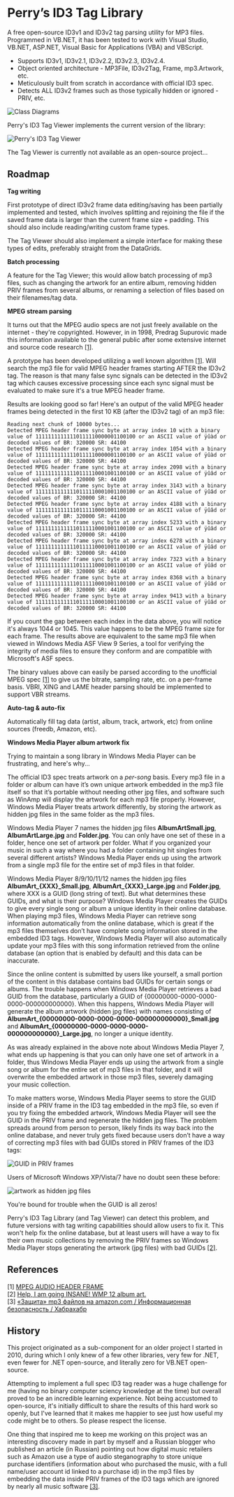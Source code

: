 Perry’s ID3 Tag Library
=======================

A free open-source ID3v1 and ID3v2 tag parsing utility for MP3 files. Programmed in VB.NET, it has been tested to work with Visual Studio, VB.NET, ASP.NET, Visual Basic for Applications (VBA) and VBScript.

* Supports ID3v1, ID3v2.1, ID3v2.2, ID3v2.3, ID3v2.4.  
* Object oriented architecture - MP3File, ID3v2Tag, Frame, mp3.Artwork, etc.  
* Meticulously built from scratch in accordance with official ID3 spec.  
* Detects ALL ID3v2 frames such as those typically hidden or ignored - PRIV, etc.  

![Class Diagrams](http://files.glassocean.net/github/id3taglibrary1.jpg)

Perry's ID3 Tag Viewer implements the current version of the library:

![Perry's ID3 Tag Viewer](http://glassocean.net/media/id3-tag-viewer-1.jpg)

The Tag Viewer is currently not available as an open-source project...

Roadmap
-------

**Tag writing**

First prototype of direct ID3v2 frame data editing/saving has been partially implemented and tested, which involves  splitting and rejoining the file if the saved frame data is larger than the current frame size + padding. This should also include reading/writing custom frame types.

The Tag Viewer should also implement a simple interface for making these types of edits, preferably straight from the DataGrids.

**Batch processing**

A feature for the Tag Viewer; this would allow batch processing of mp3 files, such as changing the artwork for an entire album, removing hidden PRIV frames from several albums, or renaming a selection of files based on their filenames/tag data.

**MPEG stream parsing**

It turns out that the MPEG audio specs are not just freely available on the internet - they're copyrighted. However, in in 1998, Predrag Supurovic made this information available to the general public after some extensive internet and source code research [[1]](#references).

A prototype has been developed utilizing a well known algorithm [[1]](#references). Will search the mp3 file for valid MPEG header frames starting AFTER the ID3v2 tag. The reason is that many false sync signals can be detected in the ID3v2 tag which causes excessive processing since each sync signal must be evaluated to make sure it's a true MPEG header frame.

Results are looking good so far! Here's an output of the valid MPEG header frames being detected in the first 10 KB (after the ID3v2 tag) of an mp3 file:

```
Reading next chunk of 10000 bytes...
Detected MPEG header frame sync byte at array index 10 with a binary value of 11111111111110111110000001100100 or an ASCII value of ÿûàd or decoded values of BR: 320000 SR: 44100
Detected MPEG header frame sync byte at array index 1054 with a binary value of 11111111111110111110000001100100 or an ASCII value of ÿûàd or decoded values of BR: 320000 SR: 44100
Detected MPEG header frame sync byte at array index 2098 with a binary value of 11111111111110111110001001100100 or an ASCII value of ÿûâd or decoded values of BR: 320000 SR: 44100
Detected MPEG header frame sync byte at array index 3143 with a binary value of 11111111111110111110001001100100 or an ASCII value of ÿûâd or decoded values of BR: 320000 SR: 44100
Detected MPEG header frame sync byte at array index 4188 with a binary value of 11111111111110111110001001100100 or an ASCII value of ÿûâd or decoded values of BR: 320000 SR: 44100
Detected MPEG header frame sync byte at array index 5233 with a binary value of 11111111111110111110001001100100 or an ASCII value of ÿûâd or decoded values of BR: 320000 SR: 44100
Detected MPEG header frame sync byte at array index 6278 with a binary value of 11111111111110111110001001100100 or an ASCII value of ÿûâd or decoded values of BR: 320000 SR: 44100
Detected MPEG header frame sync byte at array index 7323 with a binary value of 11111111111110111110001001100100 or an ASCII value of ÿûâd or decoded values of BR: 320000 SR: 44100
Detected MPEG header frame sync byte at array index 8368 with a binary value of 11111111111110111110001001100100 or an ASCII value of ÿûâd or decoded values of BR: 320000 SR: 44100
Detected MPEG header frame sync byte at array index 9413 with a binary value of 11111111111110111110001001100100 or an ASCII value of ÿûâd or decoded values of BR: 320000 SR: 44100
```

If you count the gap between each index in the data above, you will notice it's always 1044 or 1045. This value happens to be the MPEG frame size for each frame. The results above are equivalent to the same mp3 file when viewed in Windows Media ASF View 9 Series, a tool for verifying the integrity of media files to ensure they conform and are compatible with Microsoft's ASF specs.

The binary values above can easily be parsed according to the unofficial MPEG spec [[1]](#references) to give us the bitrate, sampling rate, etc. on a per-frame basis. VBRI, XING and LAME header parsing should be implemented to support VBR streams.

**Auto-tag & auto-fix**

Automatically fill tag data (artist, album, track, artwork, etc) from online sources (freedb, Amazon, etc).

**Windows Media Player album artwork fix**

Trying to maintain a song library in Windows Media Player can be frustrating, and here's why...

The official ID3 spec treats artwork on a *per-song* basis. Every mp3 file in a folder or album can have it’s own unique artwork embedded in the mp3 file itself so that it’s portable without needing other jpg files, and software such as WinAmp will display the artwork for each mp3 file properly. However, Windows Media Player treats artwork differently, by storing the artwork as hidden jpg files in the same folder as the mp3 files.

Windows Media Player 7 names the hidden jpg files **AlbumArtSmall.jpg**, **AlbumArtLarge.jpg** and **Folder.jpg**. You can only have one set of these in a folder, hence one set of artwork per folder. What if you organized your music in such a way where you had a folder containing hit singles from several different artists? Windows Media Player ends up using the artwork from a single mp3 file for the entire set of mp3 files in that folder.

Windows Media Player 8/9/10/11/12 names the hidden jpg files **AlbumArt_{XXX}_Small.jpg**, **AlbumArt_{XXX}_Large.jpg** and **Folder.jpg**, where XXX is a GUID (long string of text). But what determines these GUIDs, and what is their purpose? Windows Media Player creates the GUIDs to give every single song or album a unique identity in their online database. When playing mp3 files, Windows Media Player can retrieve song information automatically from the online database, which is great if the mp3 files themselves don’t have complete song information stored in the embedded ID3 tags. However, Windows Media Player will also automatically update your mp3 files with this song information retrieved from the online database (an option that is enabled by default) and this data can be inaccurate.

Since the online content is submitted by users like yourself, a small portion of the content in this database contains bad GUIDs for certain songs or albums. The trouble happens when Windows Media Player retrieves a bad GUID from the database, particularly a GUID of {00000000-0000-0000-0000-000000000000}. When this happens, Windows Media Player will generate the album artwork (hidden jpg files) with names consisting of **AlbumArt_{00000000-0000-0000-0000-000000000000}_Small.jpg** and **AlbumArt_{00000000-0000-0000-0000-000000000000}_Large.jpg**, no longer a unique identity.

As was already explained in the above note about Windows Media Player 7, what ends up happening is that you can only have one set of artwork in a folder, thus Windows Media Player ends up using the artwork from a single song or album for the entire set of mp3 files in that folder, and it will overwrite the embedded artwork in those mp3 files, severely damaging your music collection.

To make matters worse, Windows Media Player seems to store the GUID inside of a PRIV frame in the ID3 tag embedded in the mp3 file, so even if you try fixing the embedded artwork, Windows Media Player will see the GUID in the PRIV frame and regenerate the hidden jpg files. The problem spreads around from person to person, likely finds its way back into the online database, and never truly gets fixed because users don’t have a way of correcting mp3 files with bad GUIDs stored in PRIV frames of the ID3 tags:

![GUID in PRIV frames](http://files.glassocean.net/github/id3taglibrary3.jpg)

Users of Microsoft Windows XP/Vista/7 have no doubt seen these before:

![artwork as hidden jpg files](http://files.glassocean.net/github/id3taglibrary2.jpg)

You're bound for trouble when the GUID is all zeros!

Perry's ID3 Tag Library (and Tag Viewer) can detect this problem, and future versions with tag writing capabilities should allow users to fix it. This won't help fix the online database, but at least users will have a way to fix their own music collections by removing the PRIV frames so Windows Media Player stops generating the artwork (jpg files) with bad GUIDs [[2]](#references).

References
----------

[1] [MPEG AUDIO HEADER FRAME](http://www.mpgedit.org/mpgedit/mpeg_format/mpeghdr.htm)  
[2] [Help, I am going INSANE! WMP 12 album art.](http://social.technet.microsoft.com/Forums/windows/en-US/e6ee46cc-f088-4847-a9a2-58fac6888407/help-i-am-going-insane-wmp12-album-art)  
[3] [«Защита» mp3 файлов на amazon.com / Информационная безопасность / Хабрахабр](http://habrahabr.ru/post/134523/)  

History
-------

This project originated as a sub-component for an older project I started in 2010, during which I only knew of a few other libraries, very few for .NET, even fewer for .NET open-source, and literally zero for VB.NET open-source.

Attempting to implement a full spec ID3 tag reader was a huge challenge for me (having no binary computer sciency knowledge at the time) but overall proved to be an incredible learning experience. Not being accustomed to open-source, it's initially difficult to share the results of this hard work so openly, but I've learned that it makes me happier to see just how useful my code might be to others. So please respect the license.

One thing that inspired me to keep me working on this project was an interesting discovery made in part by myself and a Russian blogger who published an article (in Russian) pointing out how digital music retailers such as Amazon use a type of audio steganography to store unique purchase identifiers (information about who purchased the music, with a full name/user account id linked to a purchase id) in the mp3 files by embedding the data inside PRIV frames of the ID3 tags which are ignored by nearly all music software [[3]](#references).
